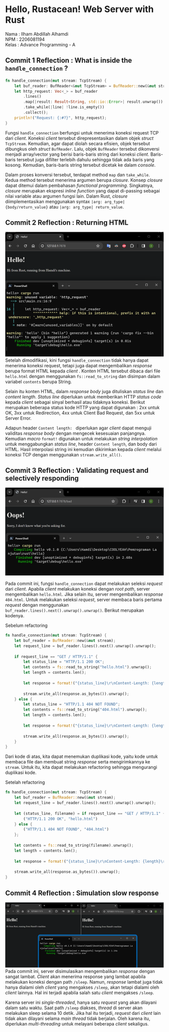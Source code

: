 # Hello, Rustacean! Web Server with Rust
Nama  : Ilham Abdillah Alhamdi <br>
NPM   : 2206081194 <br>
Kelas : Advance Programming - A <br>

## Commit 1 Reflection : What is inside the `handle_connection` ?
```rust
fn handle_connection(mut stream: TcpStream) {
    let buf_reader: BufReader<&mut TcpStream> = BufReader::new(&mut stream);
    let http_request: Vec<_> = buf_reader
        .lines()
        .map(|result: Result<String, std::io::Error>| result.unwrap())
        .take_while(|line| !line.is_empty())
        .collect();
    println!("Request: {:#?}", http_request);
}
```
Fungsi `handle_connection` berfungsi untuk menerima koneksi request TCP dari _client_. Koneksi _client_ tersebut direpresentasikan dalam objek _struct_ `TcpStream`. Kemudian, agar dapat diolah secara efisien, objek tersebut dibungkus oleh _struct_ `BufReader`. Lalu, objek `BufReader` tersebut dikonversi menjadi array/vector yang berisi baris-baris string dari koneksi _client_. Baris-baris tersebut juga difilter terlebih dahulu sehingga tidak ada baris yang kosong. Kemudian, baris-baris string tersebut dicetak ke dalam _console_. 

Dalam proses konversi tersebut, terdapat method `map` dan `take_while`. Kedua method tersebut menerima argumen berupa _closure_. Konsep _closure_ dapat ditemui dalam pembahasan _functional programming_. Singkatnya, _closure_ merupakan ekspresi _inline function_ yang dapat di-passing sebagai nilai variable atau argumen fungsi lain. Dalam Rust, _closure_ diimplementasikan menggunakan syntax `|arg: arg_type| {body/return_value}` atau `|arg: arg_type| return_value`. 

## Commit 2 Reflection : Returning HTML
![Commit 2 screen capture](/assets/images/commit-2.png)
Setelah dimodifikasi, kini fungsi `handle_connection` tidak hanya dapat menerima koneksi request, tetapi juga dapat mengembalikan _response_ berupa format HTML kepada _client_ . Konten HTML tersebut dibaca dari file `hello.html` dengan menggunakan `fs::read_to_string` dan disimpan dalam variabel `contents` berupa String. 

Selain itu konten HTML, dalam _response body_ juga dituliskan _status line_ dan _content length_. _Status line_ diperlukan untuk memberikan HTTP _status code_ kepada _client_ sebagai sinyal berhasil atau tidaknya koneksi. Berikut merupakan beberapa status kode HTTP yang dapat digunakan : 2xx untuk OK, 3xx untuk Redirection, 4xx untuk Client Bad Request, dan 5xx untuk Server Error.

Adapun header `Content length: ` diperlukan agar _client_ dapat menguji validitas _response body_ dengan mengecek kesesuaian panjangnya. Kemudian _macro_ `format!` digunakan untuk melakukan _string interpolation_ untuk menggabungkan _status line_, header `Content length`, dan body dari HTML. Hasil interpolasi string ini kemudian dikirimkan kepada _client_ melalui koneksi TCP dengan menggunakan `stream.write_all()`.



## Commit 3 Reflection : Validating request and selectively responding
![Commit 3 screen capture](/assets/images/commit-3.png)

Pada commit ini, fungsi `handle_connection` dapat melakukan seleksi _request_ dari _client_. Apabila _client_ melakukan koneksi dengan _root path_, server mengembalikan `hello.html`. Jika selain itu, server mengembalikan _response_ `404.html`. Untuk melakukan seleksi _request_, server membaca baris pertama _request_ dengan menggunakan `buf_reader.lines().next().unwrap().unwrap()`. Berikut merupakan kodenya.

Sebelum refactoring
```rust
fn handle_connection(mut stream: TcpStream) {
    let buf_reader = BufReader::new(&mut stream);
    let request_line = buf_reader.lines().next().unwrap().unwrap();

    if request_line == "GET / HTTP/1.1" {
        let status_line = "HTTP/1.1 200 OK";
        let contents = fs::read_to_string("hello.html").unwrap();
        let length = contents.len();

        let response = format!("{status_line}\r\nContent-Length: {length}\r\n\r\n{contents}");

        stream.write_all(response.as_bytes()).unwrap();
    } else {
        let status_line = "HTTP/1.1 404 NOT FOUND";
        let contents = fs::read_to_string("404.html").unwrap();
        let length = contents.len();

        let response = format!("{status_line}\r\nContent-Length: {length}\r\n\r\n{contents}");

        stream.write_all(response.as_bytes()).unwrap();
    }
}
```

Dari kode di atas, kita dapat menemukan duplikasi kode, yaitu kode untuk membaca file dan membuat string _response_ serta mengirimkannya ke `stream`. Untuk itu, kita dapat melakukan refactoring sehingga mengurangi duplikasi kode.  

Setelah refactoring
```rust
fn handle_connection(mut stream: TcpStream) {
    let buf_reader = BufReader::new(&mut stream);
    let request_line = buf_reader.lines().next().unwrap().unwrap();

    let (status_line, filename) = if request_line == "GET / HTTP/1.1" {
        ("HTTP/1.1 200 OK", "hello.html")
    } else {
        ("HTTP/1.1 404 NOT FOUND", "404.html")
    };

    let contents = fs::read_to_string(filename).unwrap();
    let length = contents.len();

    let response = format!("{status_line}\r\nContent-Length: {length}\r\n\r\n{contents}");

    stream.write_all(response.as_bytes()).unwrap();
}
```

 

## Commit 4 Reflection : Simulation slow response
![Commit 4 screen capture](/assets/images/commit-4.png)
Pada commit ini, server disimulasikan mengembalikan _response_ dengan sangat lambat. _Client_ akan menerima response yang lambat apabila melakukan koneksi dengan path `/sleep`. Namun, _response_ lambat juga tidak hanya dialami oleh _client_ yang mengakses `/sleep`, akan tetapi dialami oleh _client_ lainnya. Hal ini terjadi apabila salah satu _client_ mengakses `/sleep`. 

Karena server ini _single-threaded_, hanya satu _request_ yang akan dilayani dalam satu waktu. Saat path `/sleep` diakses, _thread_ di server akan melakukan sleep selama 10 detik. Jika hal itu terjadi, _request_ dari _client_ lain tidak akan dilayani selama _main thread_ tidak berjalan. Oleh karena itu, diperlukan _multi-threading_ untuk melayani beberapa _client_ sekaligus.

